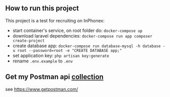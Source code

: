 ## How to run this project

This project is a test for recruiting on InPhonex:

- start container's service, on root folder do: ``docker-compose up``
- download laravel dependencies: ``docker-compose run app composer create-project``
- create database app: ``docker-compose run database-mysql -h database -u root --password=root -e "CREATE DATABASE app;"``
- set application key: ``php artisan key:generate``
- rename `.env.example` to `.env`

## Get my Postman api [collection](https://www.getpostman.com/collections/70be61b218cbe63730f4)

see https://www.getpostman.com/
